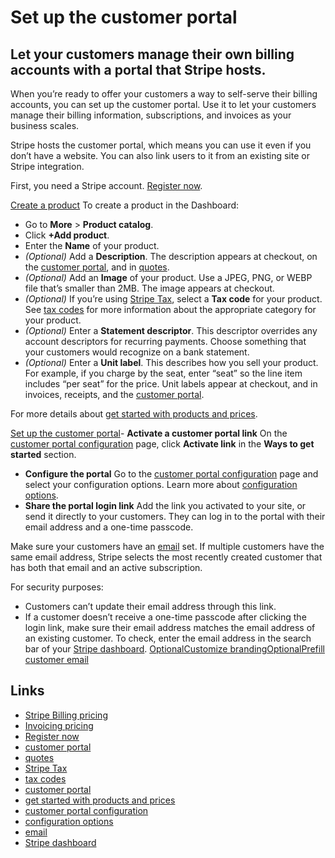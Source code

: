# Set up the customer portal

## Let your customers manage their own billing accounts with a portal that Stripe hosts.

When you’re ready to offer your customers a way to self-serve their billing
accounts, you can set up the customer portal. Use it to let your customers
manage their billing information, subscriptions, and invoices as your business
scales.

Stripe hosts the customer portal, which means you can use it even if you don’t
have a website. You can also link users to it from an existing site or Stripe
integration.

First, you need a Stripe account. [Register
now](https://dashboard.stripe.com/register/).

[Create a
product](https://docs.stripe.com/no-code/customer-portal#create-product)
To create a product in the Dashboard:

- Go to **More** > **Product catalog**.
- Click **+Add product**.
- Enter the **Name** of your product.
- *(Optional)* Add a **Description**. The description appears at checkout, on
the [customer portal](https://docs.stripe.com/customer-management), and in
[quotes](https://docs.stripe.com/quotes).
- *(Optional)* Add an **Image** of your product. Use a JPEG, PNG, or WEBP file
that’s smaller than 2MB. The image appears at checkout.
- *(Optional)* If you’re using [Stripe Tax](https://docs.stripe.com/tax), select
a **Tax code** for your product. See [tax
codes](https://docs.stripe.com/tax/tax-codes) for more information about the
appropriate category for your product.
- *(Optional)* Enter a **Statement descriptor**. This descriptor overrides any
account descriptors for recurring payments. Choose something that your customers
would recognize on a bank statement.
- *(Optional)* Enter a **Unit label**. This describes how you sell your product.
For example, if you charge by the seat, enter “seat” so the line item includes
“per seat” for the price. Unit labels appear at checkout, and in invoices,
receipts, and the [customer
portal](https://docs.stripe.com/billing/subscriptions/customer-portal).

For more details about [get started with products and
prices](https://docs.stripe.com/products-prices/getting-started).

[Set up the customer
portal](https://docs.stripe.com/no-code/customer-portal#set-up-customer-portal)-
**Activate a customer portal link** On the [customer portal
configuration](https://dashboard.stripe.com/settings/billing/portal) page, click
**Activate link** in the **Ways to get started** section.
- **Configure the portal** Go to the [customer portal
configuration](https://dashboard.stripe.com/settings/billing/portal) page and
select your configuration options. Learn more about [configuration
options](https://docs.stripe.com/customer-management/configure-portal).
- **Share the portal login link** Add the link you activated to your site, or
send it directly to your customers. They can log in to the portal with their
email address and a one-time passcode.

Make sure your customers have an
[email](https://docs.stripe.com/api/customers/object#customer_object-email) set.
If multiple customers have the same email address, Stripe selects the most
recently created customer that has both that email and an active subscription.

For security purposes:

- Customers can’t update their email address through this link.
- If a customer doesn’t receive a one-time passcode after clicking the login
link, make sure their email address matches the email address of an existing
customer. To check, enter the email address in the search bar of your [Stripe
dashboard](https://dashboard.stripe.com/).
[OptionalCustomize
branding](https://docs.stripe.com/no-code/customer-portal#branding)[OptionalPrefill
customer email](https://docs.stripe.com/no-code/customer-portal#url-parameters)

## Links

- [Stripe Billing pricing](https://stripe.com/billing/pricing)
- [Invoicing pricing](https://stripe.com/invoicing/pricing)
- [Register now](https://dashboard.stripe.com/register/)
- [customer portal](https://docs.stripe.com/customer-management)
- [quotes](https://docs.stripe.com/quotes)
- [Stripe Tax](https://docs.stripe.com/tax)
- [tax codes](https://docs.stripe.com/tax/tax-codes)
- [customer
portal](https://docs.stripe.com/billing/subscriptions/customer-portal)
- [get started with products and
prices](https://docs.stripe.com/products-prices/getting-started)
- [customer portal
configuration](https://dashboard.stripe.com/settings/billing/portal)
- [configuration
options](https://docs.stripe.com/customer-management/configure-portal)
- [email](https://docs.stripe.com/api/customers/object#customer_object-email)
- [Stripe dashboard](https://dashboard.stripe.com/)